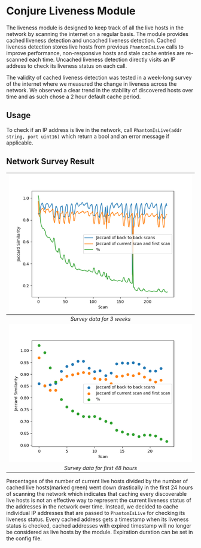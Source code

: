 # Conjure Liveness Module

The liveness module is designed to keep track of all the live hosts in the
network by scanning the internet on a regular basis. The module provides cached
liveness detection and uncached liveness detection. Cached liveness detection
stores live hosts from previous `PhantomIsLive` calls to improve performance,
non-responsive hosts and stale cache entries are re-scanned each time. Uncached
liveness detection directly visits an IP address to check its liveness status on
each call.

The validity of cached liveness detection was tested in a week-long survey of
the internet where we measured the change in liveness across the network. We
observed a clear trend in the stability of discovered hosts over time and as
such chose a 2 hour default cache period.

## Usage

To check if an IP address is live in the network, call `PhantomIsLive(addr string, port uint16)` which return a bool and an error message if applicable.

## Network Survey Result

|![Scanning Data(3 weeks)](https://raw.githubusercontent.com/kkz13250/conjure_related/main/3_weeks_scanning_plot.png)|
|:--:| 
| *Survey data for 3 weeks* |
|![Scanning Data(48 hours)](https://raw.githubusercontent.com/kkz13250/conjure_related/main/48_hours_scanning_plot.png)|
| *Survey data for first 48 hours* |

Percentages of the number of current live hosts divided by the number of cached
live hosts(marked green) went down drastically in the first 24 hours of scanning
the network which indicates that caching every discoverable live hosts is not an
effective way to represent the current liveness status of the addresses in the
network over time. Instead, we decided to cache individual IP addresses that are passed to
`PhantomIsLive` for checking its liveness status. Every cached address gets a
timestamp when its liveness status is checked, cached addresses with expired
timestamp will no longer be considered as live hosts by the module. Expiration
duration can be set in the config file.